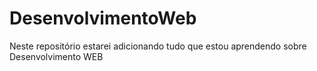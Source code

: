 # DesenvolvimentoWeb
Neste repositório estarei adicionando tudo que estou aprendendo sobre Desenvolvimento WEB
